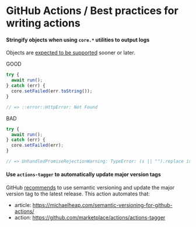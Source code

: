 # GitHub Actions / Best practices for writing actions

#### Stringify objects when using `core.*` utilities to output logs

Objects are [expected to be supported](https://github.com/actions/toolkit/issues/386) sooner or later.

GOOD

```js
try {
  await run();
} catch (err) {
  core.setFailed(err.toString());
}

// => ::error::HttpError: Not Found
```

BAD

```js
try {
  await run();
} catch (err) {
  core.setFailed(err);
}

// => UnhandledPromiseRejectionWarning: TypeError: (s || "").replace is not a function
```

#### Use `actions-tagger` to automatically update major version tags

GitHub [recommends](https://docs.github.com/en/actions/creating-actions/about-actions#using-tags-for-release-management) to use semantic versioning and update the major version tag to the latest release. This action automates that:
- article: https://michaelheap.com/semantic-versioning-for-github-actions/
- action: https://github.com/marketplace/actions/actions-tagger
